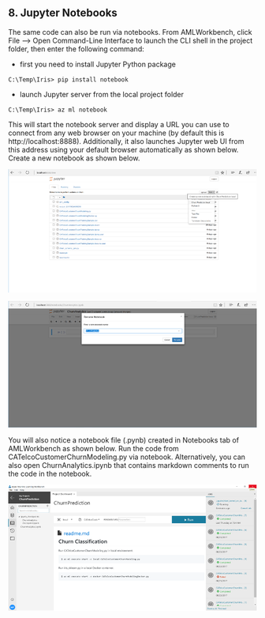 ## 8. Jupyter Notebooks

The same code can also be run via notebooks. From AMLWorkbench, click File --> Open Command-Line Interface to launch the CLI shell in the project folder, then enter the following command:

* first you need to install Jupyter Python package

```
C:\Temp\Iris> pip install notebook
```

* launch Jupyter server from the local project folder

```
C:\Temp\Iris> az ml notebook
```

This will start the notebook server and display a URL you can use to connect from any web browser on your machine (by default this is http://localhost:8888). Additionally, it also launches Jupyter web UI from this address using your default browser automatically as shown below. Create a new notebook as shown below.

![Jupyterweb](https://github.com/SRIVIDYAMEDURI/Deep-Learning/blob/master/Images/JupyterWeb.png)

![RenameNotebook](https://github.com/SRIVIDYAMEDURI/Deep-Learning/blob/master/Images/RenameNotebook.png)

You will also notice a notebook file (.pynb) created in Notebooks tab of AMLWorkbench as shown below. Run the code from CATelcoCustomerChurnModeling.py via notebook. Alternatively, you can also open ChurnAnalytics.ipynb that contains markdown comments to run the code in the notebook.

![ChurnAnalytics](https://github.com/SRIVIDYAMEDURI/Deep-Learning/blob/master/Images/ChurnAnalytics.png)



